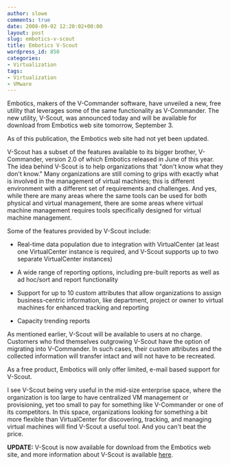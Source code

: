 ```yaml
---
author: slowe
comments: true
date: 2008-09-02 12:20:02+00:00
layout: post
slug: embotics-v-scout
title: Embotics V-Scout
wordpress_id: 850
categories:
- Virtualization
tags:
- Virtualization
- VMware
---
```


Embotics, makers of the V-Commander software, have unveiled a new, free utility that leverages some of the same functionality as V-Commander. The new utility, V-Scout, was announced today and will be available for download from Embotics web site tomorrow, September 3.

As of this publication, the Embotics web site had not yet been updated.

V-Scout has a subset of the features available to its bigger brother, V-Commander, version 2.0 of which Embotics released in June of this year. The idea behind V-Scout is to help organizations that "don't know what they don't know." Many organizations are still coming to grips with exactly what is involved in the management of virtual machines; this is different environment with a different set of requirements and challenges. And yes, while there are many areas where the same tools can be used for both physical and virtual management, there are some areas where virtual machine management requires tools specifically designed for virtual machine management.

Some of the features provided by V-Scout include:

* Real-time data population due to integration with VirtualCenter (at least one VirtualCenter instance is required, and V-Scout supports up to two separate VirtualCenter instances)

* A wide range of reporting options, including pre-built reports as well as ad hoc/sort and report functionality

* Support for up to 10 custom attributes that allow organizations to assign business-centric information, like department, project or owner to virtual machines for enhanced tracking and reporting

* Capacity trending reports

As mentioned earlier, V-Scout will be available to users at no charge. Customers who find themselves outgrowing V-Scout have the option of migrating into V-Commander. In such cases, their custom attributes and the collected information will transfer intact and will not have to be recreated.

As a free product, Embotics will only offer limited, e-mail based support for V-Scout.

I see V-Scout being very useful in the mid-size enterprise space, where the organization is too large to have centralized VM management or provisioning, yet too small to pay for something like V-Commander or one of its competitors. In this space, organizations looking for something a bit more flexible than VirtualCenter for discovering, tracking, and managing virtual machines will find V-Scout a useful tool. And you can't beat the price.

**UPDATE:** V-Scout is now available for download from the Embotics web site, and more information about V-Scout is available [here](http://www.embotics.com/solutions/v-scout).
